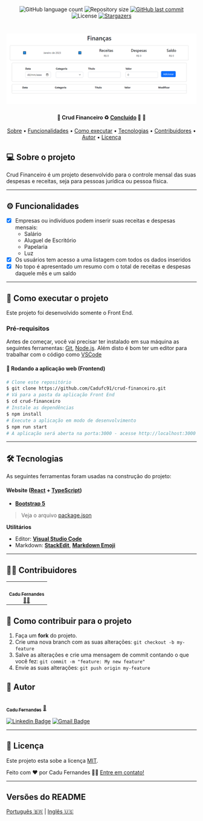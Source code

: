 <p align="center">
  <img alt="GitHub language count" src="https://img.shields.io/github/languages/count/cadufc91/crud-financeiro?color=%2304D361">

  <img alt="Repository size" src="https://img.shields.io/github/repo-size/cadufc91/crud-financeiro">
  
  <a href="https://github.com/cadufc91/controle-financeiro/commits/master">
    <img alt="GitHub last commit" src="https://img.shields.io/github/last-commit/cadufc91/crud-financeiro">
  </a>
    
   <img alt="License" src="https://img.shields.io/badge/license-MIT-brightgreen">
   <a href="https://github.com/cadufc91/crud-financeiro/stargazers">
    <img alt="Stargazers" src="https://img.shields.io/github/stars/cadufc91/crud-financeiro?style=social">
  </a>  
 
</p>
<h1 align="center">
    <img alt="CRUD Financeiro" title="#CRUDFinanceiro" src="./src/thumb.png" />
</h1>

<h4 align="center"> 
	🚧  Crud Financeiro ♻️ <a href="https://crud-financeiro.vercel.app/">Concluído</a> 🚀 🚧
</h4>

<p align="center">
 <a href="#-sobre-o-projeto">Sobre</a> •
 <a href="#-funcionalidades">Funcionalidades</a> •
 <a href="#-como-executar-o-projeto">Como executar</a> • 
 <a href="#-tecnologias">Tecnologias</a> • 
 <a href="#-contribuidores">Contribuidores</a> • 
 <a href="#-autor">Autor</a> • 
 <a href="#-licença">Licença</a>
</p>


## 💻 Sobre o projeto

Crud Financeiro é um projeto desenvolvido para o controle mensal das suas despesas e receitas, seja para pessoas jurídica ou pessoa física.

---

## ⚙️ Funcionalidades

- [x] Empresas ou indivíduos podem inserir suas receitas e despesas mensais:
  - Salário
  - Aluguel de Escritório
  - Papelaria 
  - Luz
- [x] Os usuários tem acesso a uma listagem com todos os dados inseridos
- [x] No topo é apresentado um resumo com o total de receitas e despesas daquele mês e um saldo 

---

## 🚀 Como executar o projeto

Este projeto foi desenvolvido somente o Front End.

### Pré-requisitos

Antes de começar, você vai precisar ter instalado em sua máquina as seguintes ferramentas:
[Git](https://git-scm.com), [Node.js](https://nodejs.org/en/). 
Além disto é bom ter um editor para trabalhar com o código como [VSCode](https://code.visualstudio.com/)

#### 🧭 Rodando a aplicação web (Frontend)

```bash
# Clone este repositório
$ git clone https://github.com/Cadufc91/crud-financeiro.git
# Vá para a pasta da aplicação Front End
$ cd crud-financeiro
# Instale as dependências
$ npm install
# Execute a aplicação em modo de desenvolvimento
$ npm run start
# A aplicação será aberta na porta:3000 - acesse http://localhost:3000
```

---

## 🛠 Tecnologias

As seguintes ferramentas foram usadas na construção do projeto:

#### **Website**  ([React](https://reactjs.org/)  +  [TypeScript](https://www.typescriptlang.org/))

-   **[Bootstrap 5](https://react-bootstrap.github.io/)**

> Veja o arquivo  [package.json](https://github.com/cadufc91/crud-financeiro/blob/master/web/package.json)

**Utilitários**
-   Editor:  **[Visual Studio Code](https://code.visualstudio.com/)** 
-   Markdown:  **[StackEdit](https://stackedit.io/)**,  **[Markdown Emoji](https://gist.github.com/rxaviers/7360908)**


---

## 👨‍💻 Contribuidores

<table>
  <tr>
    <td align="center"><a href="https://cadufc-portfolio.vercel.app/"><img style="border-radius: 50%;" src="https://avatars.githubusercontent.com/u/92037562?v=4" width="100px;" alt=""/><br /><sub><b>Cadu Fernandes</b></sub></a><br /><a href="https://cadufc-portfolio.vercel.app/">👨‍💻</a></td>
  </tr>
</table>

## 💪 Como contribuir para o projeto

1. Faça um **fork** do projeto.
2. Crie uma nova branch com as suas alterações: `git checkout -b my-feature`
3. Salve as alterações e crie uma mensagem de commit contando o que você fez: `git commit -m "feature: My new feature"`
4. Envie as suas alterações: `git push origin my-feature`

## 🦸 Autor

<a href="https://cadufc-portfolio.vercel.app/">
 <img style="border-radius: 50%;" src="https://avatars.githubusercontent.com/u/92037562?v=4" width="100px;" alt=""/>
 <br />
 <sub><b>Cadu Fernandes</b></sub></a> <a href="https://cadufc-portfolio.vercel.app/">🚀</a>
 <br />

 [![Linkedin Badge](https://img.shields.io/badge/-Cadu-blue?style=flat-square&logo=Linkedin&logoColor=white&link=https://www.linkedin.com/in/carloseduardo-fernandes/)](https://www.linkedin.com/in/carloseduardo-fernandes/) 
[![Gmail Badge](https://img.shields.io/badge/-fernandes.cadu@gmail.com-c14438?style=flat-square&logo=Gmail&logoColor=white&link=mailto:fernandes.cadu@gmail.com)](mailto:fernandes.cadu@gmail.com)

---

## 📝 Licença

Este projeto esta sobe a licença [MIT](./LICENSE).

Feito com ❤️ por Cadu Fernandes 👋🏽 [Entre em contato!](https://www.linkedin.com/in/carloseduardo-fernandes/)

---

##  Versões do README

[Português 🇧🇷](./README.md)  |  [Inglês 🇺🇸](./README-en.md)